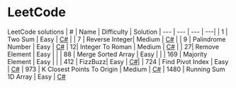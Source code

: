 # LeetCode
LeetCode solutions
| # | Name | Difficulty | Solution
| --- | --- | --- | ---| 
| 1 | Two Sum | Easy | [C#](https://github.com/isadora-vieira-ramos/leetcode/blob/main/solutions/TwoSum.cs) |
| 7 | Reverse Integer| Medium | [C#](https://github.com/isadora-vieira-ramos/leetcode/blob/main/solutions/ReverseInteger.cs) |
| 9 | Palindrome Number | Easy | [C#](https://github.com/isadora-vieira-ramos/leetcode/blob/main/solutions/PalindromeNumber.cs)
| 12| Integer To Roman | Medium | [C#](https://github.com/isadora-vieira-ramos/leetcode/blob/main/solutions/IntegerToRoman.cs) |
| 27| Remove Element | Easy | |
| 88 | Merge Sorted Array | Easy | |
| 169 | Majority Element | Easy | |
| 412 | FizzBuzz| Easy | [C#](https://github.com/isadora-vieira-ramos/leetcode/blob/main/solutions/FizzBuzz.cs)|
| 724 | Find Pivot Index | Easy | [C#](https://github.com/isadora-vieira-ramos/leetcode/blob/main/solutions/FindPivotIndex.cs)
| 973 | K Closest Points To Origin | Medium | [C#](https://github.com/isadora-vieira-ramos/leetcode/blob/main/solutions/KClosestPointsToOrigin.cs) 
| 1480 | Running Sum 1D Array | Easy | [C#](https://github.com/isadora-vieira-ramos/leetcode/blob/main/solutions/RunningSumArray.cs) 
